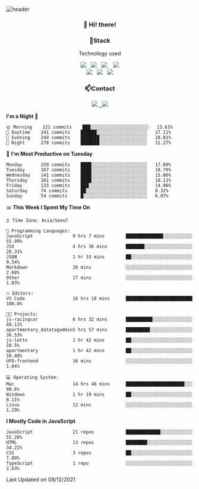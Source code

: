 ![header](https://capsule-render.vercel.app/api?type=waving&color=gradient&height=200&text=Che-ri&fontAlign=70&fontAlignY=40&animation=twinkling)

<h3 align="center">👋 Hi! there!</h3>

<h3 align="center">📌Stack</h3>
<p align="center">Technology used</p>
<div align="center"><img src="https://img.shields.io/badge/HTML5-e74c3c?style=flat-square&logo=HTML5&logoColor=white"></img> &nbsp <img src="https://img.shields.io/badge/CSS3-0A84FF?style=flat-square&logo=CSS3&logoColor=white"></img>  &nbsp <img src="https://img.shields.io/badge/SCSS-fd79a8?style=flat-square&logo=Sass&logoColor=white"/></a>&nbsp  &nbsp <img src="https://img.shields.io/badge/styled%2Dcomponents-DB7093?style=flat-square&logo=styled%2Dcomponents&logoColor=white"/></a>
<br><img src="https://img.shields.io/badge/JavaScript-FFCD11?style=flat-square&logo=JavaScript&logoColor=white"></img> &nbsp <img src="https://img.shields.io/badge/React-00BCF6?style=flat-square&logo=React&logoColor=white"></img> &nbsp <img src="https://img.shields.io/badge/Redux-764ABC?style=flat-square&logo=Redux&logoColor=white"/></a></div>

<h3 align="center">📫Contact</h3>
<div align="center"><a href="https://cheri.tistory.com/"><img src="https://img.shields.io/badge/Cheri-AD29B6?style=flat-square&logo=Tidal&logoColor=white"/></a> <a href="rnjs1135@gmail.com"> &nbsp <img src="https://img.shields.io/badge/Gmail-EA4335?style=flat-square&logo=Gmail&logoColor=white"/></a></div>

<!--START_SECTION:waka-->
**I'm a Night 🦉** 

```text
🌞 Morning    121 commits    ███░░░░░░░░░░░░░░░░░░░░░░   13.61% 
🌆 Daytime    241 commits    ██████░░░░░░░░░░░░░░░░░░░   27.11% 
🌃 Evening    249 commits    ███████░░░░░░░░░░░░░░░░░░   28.01% 
🌙 Night      278 commits    ███████░░░░░░░░░░░░░░░░░░   31.27%

```
📅 **I'm Most Productive on Tuesday** 

```text
Monday       159 commits    ████░░░░░░░░░░░░░░░░░░░░░   17.89% 
Tuesday      167 commits    ████░░░░░░░░░░░░░░░░░░░░░   18.79% 
Wednesday    141 commits    ████░░░░░░░░░░░░░░░░░░░░░   15.86% 
Thursday     161 commits    ████░░░░░░░░░░░░░░░░░░░░░   18.11% 
Friday       133 commits    ███░░░░░░░░░░░░░░░░░░░░░░   14.96% 
Saturday     74 commits     ██░░░░░░░░░░░░░░░░░░░░░░░   8.32% 
Sunday       54 commits     █░░░░░░░░░░░░░░░░░░░░░░░░   6.07%

```


📊 **This Week I Spent My Time On** 

```text
⌚︎ Time Zone: Asia/Seoul

💬 Programming Languages: 
JavaScript               9 hrs 7 mins        ██████████████░░░░░░░░░░░   55.99% 
JSX                      4 hrs 36 mins       ███████░░░░░░░░░░░░░░░░░░   28.31% 
JSON                     1 hr 33 mins        ██░░░░░░░░░░░░░░░░░░░░░░░   9.54% 
Markdown                 26 mins             ░░░░░░░░░░░░░░░░░░░░░░░░░   2.68% 
Other                    17 mins             ░░░░░░░░░░░░░░░░░░░░░░░░░   1.83%

🔥 Editors: 
VS Code                  16 hrs 18 mins      █████████████████████████   100.0%

🐱‍💻 Projects: 
js-racingcar             6 hrs 32 mins       ██████████░░░░░░░░░░░░░░░   40.11% 
apartmentary_datatagadmin5 hrs 57 mins       █████████░░░░░░░░░░░░░░░░   36.53% 
js-lotto                 1 hr 42 mins        ██░░░░░░░░░░░░░░░░░░░░░░░   10.5% 
apartmentary             1 hr 42 mins        ██░░░░░░░░░░░░░░░░░░░░░░░   10.48% 
UFO-frontend             16 mins             ░░░░░░░░░░░░░░░░░░░░░░░░░   1.64%

💻 Operating System: 
Mac                      14 hrs 46 mins      ██████████████████████░░░   90.6% 
Windows                  1 hr 19 mins        ██░░░░░░░░░░░░░░░░░░░░░░░   8.11% 
Linux                    12 mins             ░░░░░░░░░░░░░░░░░░░░░░░░░   1.29%

```

**I Mostly Code in JavaScript** 

```text
JavaScript               21 repos            █████████████░░░░░░░░░░░░   55.26% 
HTML                     13 repos            ████████░░░░░░░░░░░░░░░░░   34.21% 
CSS                      3 repos             ██░░░░░░░░░░░░░░░░░░░░░░░   7.89% 
TypeScript               1 repo              ░░░░░░░░░░░░░░░░░░░░░░░░░   2.63%

```



 Last Updated on 08/12/2021
<!--END_SECTION:waka-->
